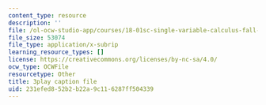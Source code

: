 ```yaml
---
content_type: resource
description: ''
file: /ol-ocw-studio-app/courses/18-01sc-single-variable-calculus-fall-2010/231efed852b2b22a9c116287ff504339_TpWQlKHPyJ4.srt
file_size: 53074
file_type: application/x-subrip
learning_resource_types: []
license: https://creativecommons.org/licenses/by-nc-sa/4.0/
ocw_type: OCWFile
resourcetype: Other
title: 3play caption file
uid: 231efed8-52b2-b22a-9c11-6287ff504339
---
```

